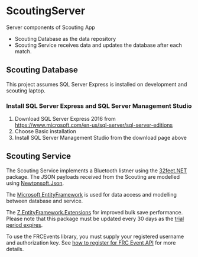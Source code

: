 # ScoutingServer
Server components of Scouting App

* Scouting Database as the data repository
* Scouting Service receives data and updates the database after each match.

## Scouting Database
This project assumes SQL Server Express is installed on development and scouting laptop.

### Install SQL Server Express and SQL Server Management Studio

1. Download SQL Server Express 2016 from https://www.microsoft.com/en-us/sql-server/sql-server-editions 
2. Choose Basic installation
3. Install SQL Server Management Studio from the download page above


## Scouting Service

The Scouting Service implements a Bluetooth listner using the [32feet.NET](https://github.com/inthehand/32feet) package.
The JSON payloads received from the Scouting are modelled using [Newtonsoft.Json](https://www.newtonsoft.com/json).

The [Microsoft EntityFramework](http://go.microsoft.com/fwlink/?LinkID=320540) is used for data access and modelling between database and service.

The [Z.EntityFramework.Extensions](http://entityframework-extensions.net/?z=nuget) for improved bulk save performance.  Please note that 
this package must be updated every 30 days as the [trial period expires](http://entityframework-extensions.net/trial-period-expired-exception).

To use the FRCEvents library, you must supply your registered username and authorization key.  See [how to register for FRC Event API](http://docs.frcevents2.apiary.io/#reference/authorization/retrieve-event-alliance-selection) for more details.
